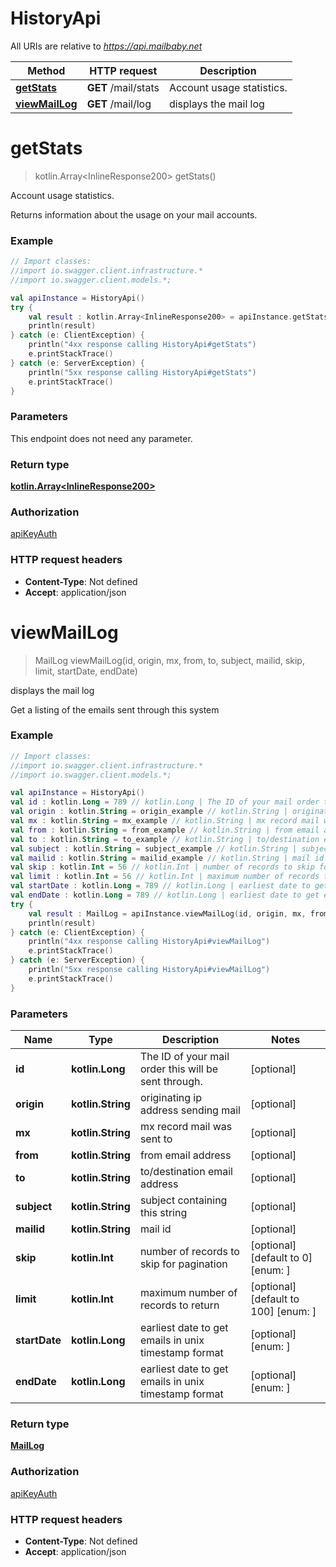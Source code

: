 # HistoryApi

All URIs are relative to *https://api.mailbaby.net*

Method | HTTP request | Description
------------- | ------------- | -------------
[**getStats**](HistoryApi.md#getStats) | **GET** /mail/stats | Account usage statistics.
[**viewMailLog**](HistoryApi.md#viewMailLog) | **GET** /mail/log | displays the mail log

<a name="getStats"></a>
# **getStats**
> kotlin.Array&lt;InlineResponse200&gt; getStats()

Account usage statistics.

Returns information about the usage on your mail accounts.

### Example
```kotlin
// Import classes:
//import io.swagger.client.infrastructure.*
//import io.swagger.client.models.*;

val apiInstance = HistoryApi()
try {
    val result : kotlin.Array<InlineResponse200> = apiInstance.getStats()
    println(result)
} catch (e: ClientException) {
    println("4xx response calling HistoryApi#getStats")
    e.printStackTrace()
} catch (e: ServerException) {
    println("5xx response calling HistoryApi#getStats")
    e.printStackTrace()
}
```

### Parameters
This endpoint does not need any parameter.

### Return type

[**kotlin.Array&lt;InlineResponse200&gt;**](InlineResponse200.md)

### Authorization

[apiKeyAuth](../README.md#apiKeyAuth)

### HTTP request headers

 - **Content-Type**: Not defined
 - **Accept**: application/json

<a name="viewMailLog"></a>
# **viewMailLog**
> MailLog viewMailLog(id, origin, mx, from, to, subject, mailid, skip, limit, startDate, endDate)

displays the mail log

Get a listing of the emails sent through this system 

### Example
```kotlin
// Import classes:
//import io.swagger.client.infrastructure.*
//import io.swagger.client.models.*;

val apiInstance = HistoryApi()
val id : kotlin.Long = 789 // kotlin.Long | The ID of your mail order this will be sent through.
val origin : kotlin.String = origin_example // kotlin.String | originating ip address sending mail
val mx : kotlin.String = mx_example // kotlin.String | mx record mail was sent to
val from : kotlin.String = from_example // kotlin.String | from email address
val to : kotlin.String = to_example // kotlin.String | to/destination email address
val subject : kotlin.String = subject_example // kotlin.String | subject containing this string
val mailid : kotlin.String = mailid_example // kotlin.String | mail id
val skip : kotlin.Int = 56 // kotlin.Int | number of records to skip for pagination
val limit : kotlin.Int = 56 // kotlin.Int | maximum number of records to return
val startDate : kotlin.Long = 789 // kotlin.Long | earliest date to get emails in unix timestamp format
val endDate : kotlin.Long = 789 // kotlin.Long | earliest date to get emails in unix timestamp format
try {
    val result : MailLog = apiInstance.viewMailLog(id, origin, mx, from, to, subject, mailid, skip, limit, startDate, endDate)
    println(result)
} catch (e: ClientException) {
    println("4xx response calling HistoryApi#viewMailLog")
    e.printStackTrace()
} catch (e: ServerException) {
    println("5xx response calling HistoryApi#viewMailLog")
    e.printStackTrace()
}
```

### Parameters

Name | Type | Description  | Notes
------------- | ------------- | ------------- | -------------
 **id** | **kotlin.Long**| The ID of your mail order this will be sent through. | [optional]
 **origin** | **kotlin.String**| originating ip address sending mail | [optional]
 **mx** | **kotlin.String**| mx record mail was sent to | [optional]
 **from** | **kotlin.String**| from email address | [optional]
 **to** | **kotlin.String**| to/destination email address | [optional]
 **subject** | **kotlin.String**| subject containing this string | [optional]
 **mailid** | **kotlin.String**| mail id | [optional]
 **skip** | **kotlin.Int**| number of records to skip for pagination | [optional] [default to 0] [enum: ]
 **limit** | **kotlin.Int**| maximum number of records to return | [optional] [default to 100] [enum: ]
 **startDate** | **kotlin.Long**| earliest date to get emails in unix timestamp format | [optional] [enum: ]
 **endDate** | **kotlin.Long**| earliest date to get emails in unix timestamp format | [optional] [enum: ]

### Return type

[**MailLog**](MailLog.md)

### Authorization

[apiKeyAuth](../README.md#apiKeyAuth)

### HTTP request headers

 - **Content-Type**: Not defined
 - **Accept**: application/json

